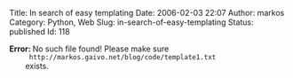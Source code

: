 Title: In search of easy templating
Date: 2006-02-03 22:07
Author: markos
Category: Python, Web
Slug: in-search-of-easy-templating
Status: published
Id: 118

<html>
 <body>
  <div>
   <p>
    <strong>
     Error:
    </strong>
    No such file found! Please make sure
    <code>
     http://markos.gaivo.net/blog/code/template1.txt
    </code>
    exists.
   </p>
  </div>
 </body>
</html>